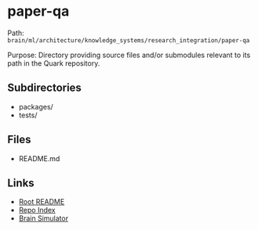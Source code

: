 # paper-qa

Path: `brain/ml/architecture/knowledge_systems/research_integration/paper-qa`

Purpose: Directory providing source files and/or submodules relevant to its path in the Quark repository.

## Subdirectories
- packages/
- tests/

## Files
- README.md

## Links
- [Root README](../../../../../README.md)
- [Repo Index](../../../../../repo_index.json)
- [Brain Simulator](../../../../../brain/architecture/brain_simulator.py)
